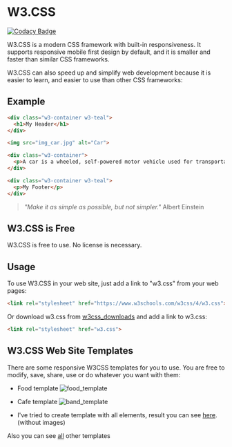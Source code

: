 # W3.CSS

[![Codacy Badge](https://api.codacy.com/project/badge/Grade/bc1ab10e22c44c5aa1fb9eb074392dc2)](https://www.codacy.com/manual/mezgoodle/W3Template?utm_source=github.com&amp;utm_medium=referral&amp;utm_content=mezgoodle/W3Template&amp;utm_campaign=Badge_Grade)

W3.CSS is a modern CSS framework with built-in responsiveness. It supports responsive mobile first design by default, and it is smaller and faster than similar CSS frameworks.

W3.CSS can also speed up and simplify web development because it is easier to learn, and easier to use than other CSS frameworks:

## Example
```html
<div class="w3-container w3-teal">
  <h1>My Header</h1>
</div>

<img src="img_car.jpg" alt="Car">

<div class="w3-container">
  <p>A car is a wheeled, self-powered motor vehicle used for transportation.</p>
</div>

<div class="w3-container w3-teal">
  <p>My Footer</p>
</div> 
```
> *"Make it as simple as possible, but not simpler."* Albert Einstein

## W3.CSS is Free
W3.CSS is free to use. No license is necessary.

## Usage
To use W3.CSS in your web site, just add a link to "w3.css" from your web pages:
```html
<link rel="stylesheet" href="https://www.w3schools.com/w3css/4/w3.css"> 
```
Or download w3.css from [w3css_downloads](https://www.w3schools.com/w3css/w3css_downloads.asp) and add a link to w3.css:
```html
<link rel="stylesheet" href="w3.css"> 
```

## W3.CSS Web Site Templates
There are some responsive W3CSS templates for you to use.
You are free to modify, save, share, use or do whatever you want with them:

  - Food template
![food_template](https://www.w3schools.com/w3css/img_temp_food_blog.jpg)

  - Cafe template
![band_template](https://www.w3schools.com/w3css/img_temp_cafe.jpg)

  - I've tried to create template with all elements, result you can see [here](https://mezgoodle.github.io/W3Template/). (without images)

Also you can see [all](https://www.w3schools.com/w3css/w3css_templates.asp) other templates
